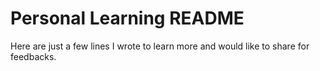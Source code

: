 # Personal Learning  README

Here are just a few lines I wrote to learn more and would like to share for feedbacks.